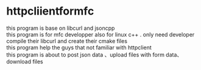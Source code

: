 # httpcliientformfc
this program is base on libcurl and jsoncpp <br>
this program is for mfc developper also for linux c++ . only need developer compile their libcurl and create their cmake files <br>
this program help the guys that  not familiar with httpclient   <br>
this program is about to post json data 、upload files with form data、download files <br>
